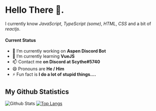 # Hello There 👋.

I currently know *JavaScript*, *TypeScript (some)*, *HTML*, *CSS* and a bit of *reactjs*.

#### Current Status
- 🔭 I’m currently working on **Aspen Discord Bot**
- 🌱 I’m currently learning **VueJS**
- 📫 Contact me **on Discord at Scythe#5740**
- 😄 Pronouns are **He / Him**
- ⚡ Fun fact is **I do a lot of stupid things....**

## My Github Statistics
![Github Stats](https://github-readme-stats.vercel.app/api?username=scythe108&show_icons=true&theme=synthwave)
[![Top Langs](https://github-readme-stats.vercel.app/api/top-langs/?username=scythe108&langs_count=8&theme=synthwave)](https://github.com/anuraghazra/github-readme-stats)
